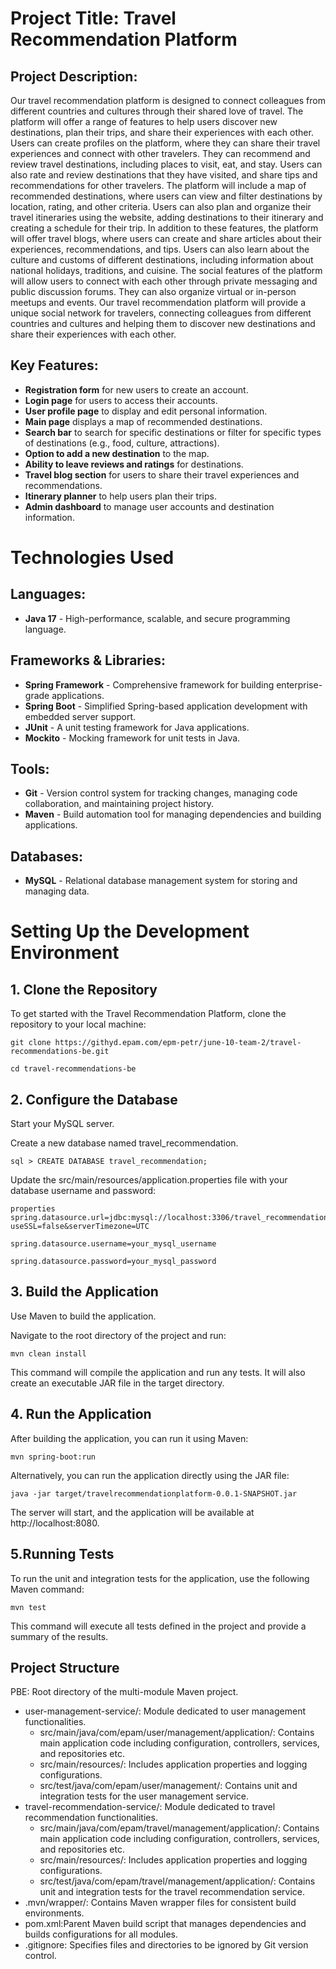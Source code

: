 # Project Title: Travel Recommendation Platform

## Project Description:
Our travel recommendation platform is designed to connect colleagues from different countries and cultures through their shared love of travel. The platform will offer a range of features to help users discover new destinations, plan their trips, and share their experiences with each other.
Users can create profiles on the platform, where they can share their travel experiences and connect with other travelers. They can recommend and review travel destinations, including places to visit, eat, and stay. Users can also rate and review destinations that they have visited, and share tips and recommendations for other travelers.
The platform will include a map of recommended destinations, where users can view and filter destinations by location, rating, and other criteria. Users can also plan and organize their travel itineraries using the website, adding destinations to their itinerary and creating a schedule for their trip.
In addition to these features, the platform will offer travel blogs, where users can create and share articles about their experiences, recommendations, and tips. Users can also learn about the culture and customs of different destinations, including information about national holidays, traditions, and cuisine.
The social features of the platform will allow users to connect with each other through private messaging and public discussion forums. They can also organize virtual or in-person meetups and events.
Our travel recommendation platform will provide a unique social network for travelers, connecting colleagues from different countries and cultures and helping them to discover new destinations and share their experiences with each other.

## Key Features:
- **Registration form** for new users to create an account.
- **Login page** for users to access their accounts.
- **User profile page** to display and edit personal information.
- **Main page** displays a map of recommended destinations.
- **Search bar** to search for specific destinations or filter for specific types of destinations (e.g., food, culture, attractions).
- **Option to add a new destination** to the map.
- **Ability to leave reviews and ratings** for destinations.
- **Travel blog section** for users to share their travel experiences and recommendations.
- **Itinerary planner** to help users plan their trips.
- **Admin dashboard** to manage user accounts and destination information.

# Technologies Used

## Languages:
- **Java 17** - High-performance, scalable, and secure programming language.
## Frameworks & Libraries:
- **Spring Framework** - Comprehensive framework for building enterprise-grade applications.
- **Spring Boot** - Simplified Spring-based application development with embedded server support.
- **JUnit** - A unit testing framework for Java applications.
- **Mockito** - Mocking framework for unit tests in Java.

## Tools:
- **Git** - Version control system for tracking changes, managing code collaboration, and maintaining project history.
- **Maven** - Build automation tool for managing dependencies and building applications.


## Databases:
- **MySQL** - Relational database management system for storing and managing data.

# Setting Up the Development Environment

## 1. Clone the Repository
To get started with the Travel Recommendation Platform, clone the repository to your local machine:

    git clone https://githyd.epam.com/epm-petr/june-10-team-2/travel-recommendations-be.git

    cd travel-recommendations-be 


## 2. Configure the Database
   Start your MySQL server.

   Create a new database named travel_recommendation.

    sql > CREATE DATABASE travel_recommendation;

   Update the src/main/resources/application.properties file with your database username and password:
    
    properties spring.datasource.url=jdbc:mysql://localhost:3306/travel_recommendation?useSSL=false&serverTimezone=UTC
   
    spring.datasource.username=your_mysql_username

    spring.datasource.password=your_mysql_password
## 3. Build the Application
   Use Maven to build the application. 
    
   Navigate to the root directory of the project and run:
   
    mvn clean install
    
   This command will compile the application and run any tests. It will also create an executable JAR file in the target directory.
## 4. Run the Application
   After building the application, you can run it using Maven:

    mvn spring-boot:run
   Alternatively, you can run the application directly using the JAR file:

    java -jar target/travelrecommendationplatform-0.0.1-SNAPSHOT.jar

   The server will start, and the application will be available at http://localhost:8080.
## 5.Running Tests
  To run the unit and integration tests for the application, use the following Maven command:
    
    mvn test

  This command will execute all tests defined in the project and provide a summary of the results.
## Project Structure

PBE: Root directory of the multi-module Maven project.
- user-management-service/: Module dedicated to user management functionalities.
    - src/main/java/com/epam/user/management/application/: Contains main application code including configuration, controllers, services, and repositories etc.
    - src/main/resources/: Includes application properties and logging configurations.
    - src/test/java/com/epam/user/management/: Contains unit and integration tests for the user management service.
- travel-recommendation-service/: Module dedicated to travel recommendation functionalities.
    - src/main/java/com/epam/travel/management/application/: Contains main application code including configuration, controllers, services, and repositories etc.
    - src/main/resources/: Includes application properties and logging configurations.
    - src/test/java/com/epam/travel/management/application/: Contains unit and integration tests for the travel recommendation service.
- .mvn/wrapper/: Contains Maven wrapper files for consistent build environments.
- pom.xml:Parent Maven build script that manages dependencies and builds configurations for all modules.
- .gitignore: Specifies files and directories to be ignored by Git version control.

